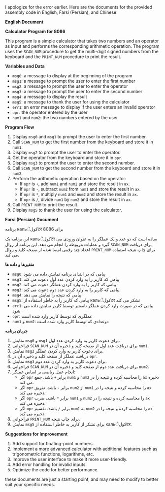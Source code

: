 I apologize for the error earlier. Here are the documents for the provided assembly code in English, Farsi (Persian), and Chinese:

**English Document**

**Calculator Program for 8086**

This program is a simple calculator that takes two numbers and an operator as input and performs the corresponding arithmetic operation. The program uses the `SCAN_NUM` procedure to get the multi-digit signed numbers from the keyboard and the `PRINT_NUM` procedure to print the result.

**Variables and Data**

* `msg0`: a message to display at the beginning of the program
* `msg1`: a message to prompt the user to enter the first number
* `msg2`: a message to prompt the user to enter the operator
* `msg3`: a message to prompt the user to enter the second number
* `msg4`: a message to display the result
* `msg5`: a message to thank the user for using the calculator
* `err1`: an error message to display if the user enters an invalid operator
* `opr`: the operator entered by the user
* `num1` and `num2`: the two numbers entered by the user

**Program Flow**

1. Display `msg0` and `msg1` to prompt the user to enter the first number.
2. Call `SCAN_NUM` to get the first number from the keyboard and store it in `num1`.
3. Display `msg2` to prompt the user to enter the operator.
4. Get the operator from the keyboard and store it in `opr`.
5. Display `msg3` to prompt the user to enter the second number.
6. Call `SCAN_NUM` to get the second number from the keyboard and store it in `num2`.
7. Perform the arithmetic operation based on the operator:
	* If `opr` is `+`, add `num1` and `num2` and store the result in `ax`.
	* If `opr` is `-`, subtract `num2` from `num1` and store the result in `ax`.
	* If `opr` is `*`, multiply `num1` and `num2` and store the result in `ax`.
	* If `opr` is `/`, divide `num1` by `num2` and store the result in `ax`.
8. Call `PRINT_NUM` to print the result.
9. Display `msg5` to thank the user for using the calculator.

**Farsi (Persian) Document**

برنامه кальکولेटर برای 8086

این برنامه یک кальکولेटर ساده است که دو عدد و یک عملگر را به عنوان ورودی می گیرد و عملیات مربوطه را انجام می دهد. این برنامه از روال `SCAN_NUM` برای دریافت اعداد چند رقمی امضا شده از صفحه کلید و روال `PRINT_NUM` برای چاپ نتیجه استفاده می کند.

**متغیرها و داده ها**

* `msg0`: پیامی که در ابتدای برنامه نمایش داده می شود
* `msg1`: پیامی که کاربر را به وارد کردن عدد اول دعوت می کند
* `msg2`: پیامی که کاربر را به وارد کردن عملگر دعوت می کند
* `msg3`: پیامی که کاربر را به وارد کردن عدد دوم دعوت می کند
* `msg4`: پیامی که نتیجه را نمایش می دهد
* `msg5`: پیامی که کاربر را به خاطر استفاده از кальکولेटर تشکر می کند
* `err1`: پیامی که در صورت وارد کردن عملگر نامعتبر توسط کاربر نمایش داده می شود
* `opr`: عملگری که توسط کاربر وارد شده است
* `num1` و `num2`: دوعدادی که توسط کاربر وارد شده است

**جریان برنامه**

1. نمایش `msg0` و `msg1` برای دعوت کاربر به وارد کردن عدد اول.
2. فراخوانی `SCAN_NUM` برای دریافت عدد اول از صفحه کلید و ذخیره آن در `num1`.
3. نمایش `msg2` برای دعوت کاربر به وارد کردن عملگر.
4. دریافت عملگر از صفحه کلید و ذخیره آن در `opr`.
5. نمایش `msg3` برای دعوت کاربر به وارد کردن عدد دوم.
6. فراخوانی `SCAN_NUM` برای دریافت عدد دوم از صفحه کلید و ذخیره آن در `num2`.
7. انجام عمل ریاضی بر اساس عملگر:
	* اگر `opr` برابر `+` باشد، جمع `num1` و `num2` را محاسبه کرده و نتیجه را در `ax` ذخیره می کند.
	* اگر `opr` برابر `-` باشد، تفریق `num2` از `num1` را محاسبه کرده و نتیجه را در `ax` ذخیره می کند.
	* اگر `opr` برابر `*` باشد، ضرب `num1` و `num2` را محاسبه کرده و نتیجه را در `ax` ذخیره می کند.
	* اگر `opr` برابر `/` باشد، تقسیم `num1` به `num2` را محاسبه کرده و نتیجه را در `ax` ذخیره می کند.
8. فراخوانی `PRINT_NUM` برای چاپ نتیجه.
9. نمایش `msg5` برای تشکر از کاربر به خاطر استفاده از кальکولेटर.



**Suggestions for Improvement**

1. Add support for floating-point numbers.
2. Implement a more advanced calculator with additional features such as trigonometric functions, logarithms, etc.
3. Improve the user interface to make it more user-friendly.
4. Add error handling for invalid inputs.
5. Optimize the code for better performance.

these documents are just a starting point, and may need to modify to better suit your specific needs.